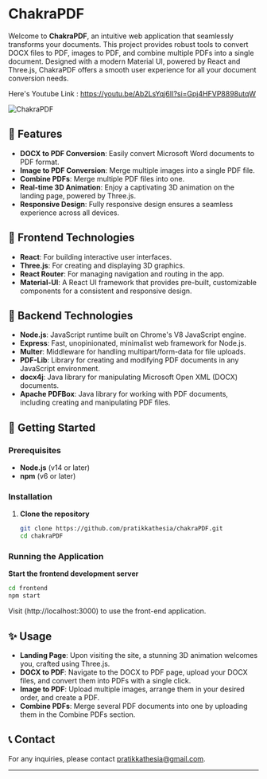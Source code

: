 # ChakraPDF

Welcome to **ChakraPDF**, an intuitive web application that seamlessly transforms your documents. This project provides robust tools to convert DOCX files to PDF, images to PDF, and combine multiple PDFs into a single document. Designed with a modern Material UI, powered by React and Three.js, ChakraPDF offers a smooth user experience for all your document conversion needs.

Here's Youtube Link : https://youtu.be/Ab2LsYqj6II?si=Gpj4HFVP8898utqW

![ChakraPDF](https://github.com/user-attachments/assets/226c1c13-c5ca-408c-90db-b213dd6cd89a)

## 🚀 Features
- **DOCX to PDF Conversion**: Easily convert Microsoft Word documents to PDF format.
- **Image to PDF Conversion**: Merge multiple images into a single PDF file.
- **Combine PDFs**: Merge multiple PDF files into one.
- **Real-time 3D Animation**: Enjoy a captivating 3D animation on the landing page, powered by Three.js.
- **Responsive Design**: Fully responsive design ensures a seamless experience across all devices.
  
## 🎨 Frontend Technologies
- **React**: For building interactive user interfaces.
- **Three.js**: For creating and displaying 3D graphics.
- **React Router**: For managing navigation and routing in the app.
- **Material-UI**: A React UI framework that provides pre-built, customizable components for a consistent and responsive design.

## 🔧 Backend Technologies
- **Node.js**: JavaScript runtime built on Chrome's V8 JavaScript engine.
- **Express**: Fast, unopinionated, minimalist web framework for Node.js.
- **Multer**: Middleware for handling multipart/form-data for file uploads.
- **PDF-Lib**: Library for creating and modifying PDF documents in any JavaScript environment.
- **docx4j**: Java library for manipulating Microsoft Open XML (DOCX) documents.
- **Apache PDFBox**: Java library for working with PDF documents, including creating and manipulating PDF files.

## 🌟 Getting Started

### Prerequisites
- **Node.js** (v14 or later)
- **npm** (v6 or later)

### Installation
1. **Clone the repository**
   ```bash
   git clone https://github.com/pratikkathesia/chakraPDF.git
   cd chakraPDF
   ```
### Running the Application
**Start the frontend development server**
```bash
cd frontend
npm start
```

Visit (http://localhost:3000) to use the front-end application.

## ✨ Usage
- **Landing Page**: Upon visiting the site, a stunning 3D animation welcomes you, crafted using Three.js.
- **DOCX to PDF**: Navigate to the DOCX to PDF page, upload your DOCX files, and convert them into PDFs with a single click.
- **Image to PDF**: Upload multiple images, arrange them in your desired order, and create a PDF.
- **Combine PDFs**: Merge several PDF documents into one by uploading them in the Combine PDFs section.

## 📞 Contact
For any inquiries, please contact [pratikkathesia@gmail.com](mailto:pratikkathesia@gmail.com).

---
